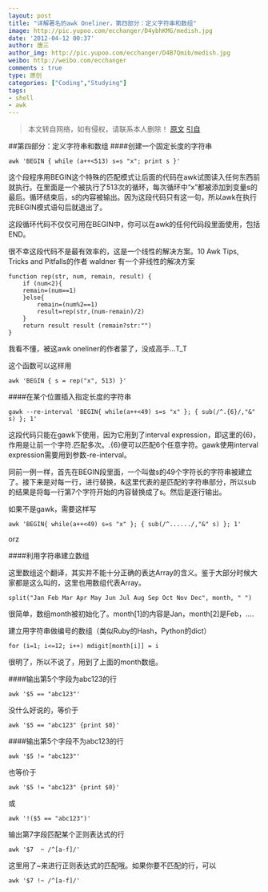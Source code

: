```yaml
---
layout: post
title: "详解著名的awk Oneliner，第四部分：定义字符串和数组"
image: http://pic.yupoo.com/ecchanger/D4ybhKMG/medish.jpg
date: '2012-04-12 00:37'
author: 唐三
author_img: http://pic.yupoo.com/ecchanger/D4B7Qmib/medish.jpg
weibo: http://weibo.com/ecchanger
comments : true
type: 原创
categories: ["Coding","Studying"]
tags:
- shell
- awk
---
```


>本文转自网络，如有侵权，请联系本人删除！
>[原文](http://www.catonmat.net/blog/update-on-famous-awk-one-liners-explained/)
>[引自](http://roylez.herokuapp.com/2010/07/29/awk-oneliner-translation-4.html)

##第四部分：定义字符串和数组
####创建一个固定长度的字符串

	awk 'BEGIN { while (a++<513) s=s "x"; print s }'

这个段程序用BEGIN这个特殊的匹配模式让后面的代码在awk试图读入任何东西前就执行。在里面是一个被执行了513次的循环，每次循环中“x”都被添加到变量s的最后。循环结束后，s的内容被输出。因为这段代码只有这一句，所以awk在执行完BEGIN模式语句后就退出了。

这段循环代码不仅仅可用在BEGIN中，你可以在awk的任何代码段里面使用，包括END。

很不幸这段代码不是最有效率的，这是一个线性的解决方案。10 Awk Tips, Tricks and Pitfalls的作者 waldner 有一个非线性的解决方案

	function rep(str, num, remain, result) {
		if (num<2){
	  	remain=(num==1)
		}else{
			remain=(num%2==1)
			result=rep(str,(num-remain)/2)
		}
		return result result (remain?str:"")
	}

我看不懂，被这awk oneliner的作者蒙了，没成高手…T_T

这个函数可以这样用

	awk 'BEGIN { s = rep("x", 513) }'

####在某个位置插入指定长度的字符串

	gawk --re-interval 'BEGIN{ while(a++<49) s=s "x" }; { sub(/^.{6}/,"&" s) }; 1'

这段代码只能在gawk下使用，因为它用到了interval expression，即这里的{6}，作用是让前一个字符.匹配多次。.{6}便可以匹配6个任意字符。gawk使用interval expression需要用到参数-re-interval。

同前一例一样，首先在BEGIN段里面，一个叫做s的49个字符长的字符串被建立了。接下来是对每一行，进行替换，&这里代表的是匹配的字符串部分，所以sub的结果是将每一行第7个字符开始的内容替换成了s。然后是逐行输出。

如果不是gawk，需要这样写

	awk 'BEGIN{ while(a++<49) s=s "x" }; { sub(/^....../,"&" s) }; 1'
orz

####利用字符串建立数组

这里数组这个翻译，其实并不能十分正确的表达Array的含义。鉴于大部分时候大家都是这么叫的，这里也用数组代表Array。

	split("Jan Feb Mar Apr May Jun Jul Aug Sep Oct Nov Dec", month, " ")

很简单，数组month被初始化了。month[1]的内容是Jan，month[2]是Feb，….

建立用字符串做编号的数组（类似Ruby的Hash，Python的dict）

	for (i=1; i<=12; i++) mdigit[month[i]] = i

很明了，所以不说了，用到了上面的month数组。

####输出第5个字段为abc123的行

	awk '$5 == "abc123"'

没什么好说的，等价于

	awk '$5 == "abc123" {print $0}'

####输出第5个字段不为abc123的行

	awk '$5 != "abc123"'

也等价于

	awk '$5 != "abc123" {print $0}'

或

	awk '!($5 == "abc123")'

输出第7字段匹配某个正则表达式的行

	awk '$7  ~ /^[a-f]/'

这里用了~来进行正则表达式的匹配哦。如果你要不匹配的行，可以

	awk '$7 !~ /^[a-f]/'